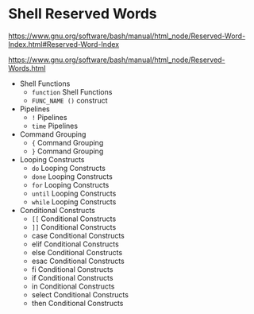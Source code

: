 # Shell Reserved Words

https://www.gnu.org/software/bash/manual/html_node/Reserved-Word-Index.html#Reserved-Word-Index

https://www.gnu.org/software/bash/manual/html_node/Reserved-Words.html

* Shell Functions
  - `function`    Shell Functions
  + `FUNC_NAME ()` construct
* Pipelines
  - `!`           Pipelines
  - `time`        Pipelines
* Command Grouping
  - `{`           Command Grouping
  - `}`           Command Grouping
* Looping Constructs
  - `do`          Looping Constructs
  - `done`        Looping Constructs
  - `for`         Looping Constructs
  - `until`       Looping Constructs
  - `while`       Looping Constructs
* Conditional Constructs
  - `[[`          Conditional Constructs
  - `]]`          Conditional Constructs
  - case          Conditional Constructs
  - elif          Conditional Constructs
  - else          Conditional Constructs
  - esac          Conditional Constructs
  - fi            Conditional Constructs
  - if            Conditional Constructs
  - in            Conditional Constructs
  - select        Conditional Constructs
  - then          Conditional Constructs
